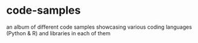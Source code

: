 # code-samples
an album of different code samples showcasing various coding languages (Python &amp; R) and libraries in each of them
